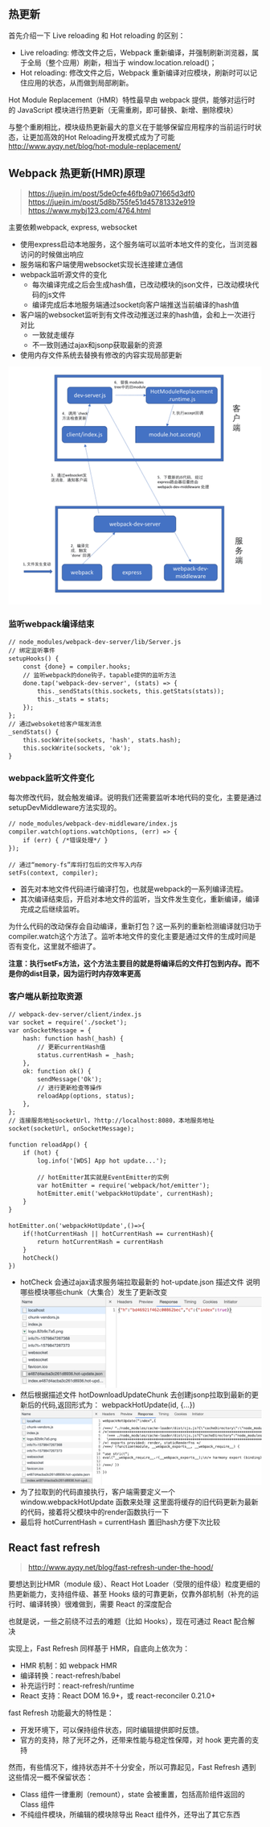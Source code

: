 ## 热更新
首先介绍一下 Live reloading 和 Hot reloading 的区别：

- Live reloading: 修改文件之后，Webpack 重新编译，并强制刷新浏览器，属于全局（整个应用）刷新，相当于 window.location.reload()；
- Hot reloading: 修改文件之后，Webpack 重新编译对应模块，刷新时可以记住应用的状态，从而做到局部刷新。

Hot Module Replacement（HMR）特性最早由 webpack 提供，能够对运行时的 JavaScript 模块进行热更新（无需重刷，即可替换、新增、删除模块）

与整个重刷相比，模块级热更新最大的意义在于能够保留应用程序的当前运行时状态，让更加高效的Hot Reloading开发模式成为了可能
http://www.ayqy.net/blog/hot-module-replacement/

## Webpack 热更新(HMR)原理

>https://juejin.im/post/5de0cfe46fb9a071665d3df0
>https://juejin.im/post/5d8b755fe51d45781332e919
>https://www.mybj123.com/4764.html

主要依赖webpack, express, websocket

- 使用express启动本地服务，这个服务端可以监听本地文件的变化，当浏览器访问的时候做出响应
- 服务端和客户端使用websocket实现长连接建立通信
- webpack监听源文件的变化
  - 每次编译完成之后会生成hash值，已改动模块的json文件，已改动模块代码的js文件
  - 编译完成后本地服务端通过socket向客户端推送当前编译的hash值
- 客户端的websocket监听到有文件改动推送过来的hash值，会和上一次进行对比
  - 一致就走缓存
  - 不一致则通过ajax和jsonp获取最新的资源
- 使用内存文件系统去替换有修改的内容实现局部更新

![图片无法加载](../img/Webpack热更新流程.png)

### 监听webpack编译结束

```tsx
// node_modules/webpack-dev-server/lib/Server.js
// 绑定监听事件
setupHooks() {
    const {done} = compiler.hooks;
    // 监听webpack的done钩子，tapable提供的监听方法
    done.tap('webpack-dev-server', (stats) => {
        this._sendStats(this.sockets, this.getStats(stats));
        this._stats = stats;
    });
};
// 通过websoket给客户端发消息
_sendStats() {
    this.sockWrite(sockets, 'hash', stats.hash);
    this.sockWrite(sockets, 'ok');
}
```

###  webpack监听文件变化

每次修改代码，就会触发编译。说明我们还需要监听本地代码的变化，主要是通过setupDevMiddleware方法实现的。
```tsx
// node_modules/webpack-dev-middleware/index.js
compiler.watch(options.watchOptions, (err) => {
    if (err) { /*错误处理*/ }
});

// 通过“memory-fs”库将打包后的文件写入内存
setFs(context, compiler); 

```

- 首先对本地文件代码进行编译打包，也就是webpack的一系列编译流程。
- 其次编译结束后，开启对本地文件的监听，当文件发生变化，重新编译，编译完成之后继续监听。

为什么代码的改动保存会自动编译，重新打包？这一系列的重新检测编译就归功于compiler.watch这个方法了。监听本地文件的变化主要是通过文件的生成时间是否有变化，这里就不细讲了。

**注意：执行setFs方法，这个方法主要目的就是将编译后的文件打包到内存。而不是你的dist目录，因为运行时内存效率更高**

### 客户端从新拉取资源

```tsx
// webpack-dev-server/client/index.js
var socket = require('./socket');
var onSocketMessage = {
    hash: function hash(_hash) {
        // 更新currentHash值
        status.currentHash = _hash;
    },
    ok: function ok() {
        sendMessage('Ok');
        // 进行更新检查等操作
        reloadApp(options, status);
    },
};
// 连接服务地址socketUrl，?http://localhost:8080，本地服务地址
socket(socketUrl, onSocketMessage);

function reloadApp() {
	if (hot) {
        log.info('[WDS] App hot update...');
        
        // hotEmitter其实就是EventEmitter的实例
        var hotEmitter = require('webpack/hot/emitter');
        hotEmitter.emit('webpackHotUpdate', currentHash);
    } 
}

hotEmitter.on('webpackHotUpdate',()=>{
	if(!hotCurrentHash || hotCurrentHash == currentHash){
		return hotCurrentHash = currentHash
	} 
	hotCheck()
})
```

- hotCheck 会通过ajax请求服务端拉取最新的 hot-update.json 描述文件 说明哪些模块哪些chunk（大集合）发生了更新改变
![图片无法加载](../img/update-json.png)
- 然后根据描述文件 hotDownloadUpdateChunk 去创建jsonp拉取到最新的更新后的代码,返回形式为： webpackHotUpdate(id, {...})
 ![图片无法加载](../img/jsonp-hot-update.png) 
- 为了拉取到的代码直接执行，客户端需要定义一个 window.webpackHotUpdate 函数来处理
这里面将缓存的旧代码更新为最新的代码，接着将父模块中的render函数执行一下
- 最后将 hotCurrentHash = currentHash 置旧hash方便下次比较

## React fast refresh

> http://www.ayqy.net/blog/fast-refresh-under-the-hood/

要想达到比HMR（module 级）、React Hot Loader（受限的组件级）粒度更细的热更新能力，支持组件级、甚至 Hooks 级的可靠更新，仅靠外部机制（补充的运行时、编译转换）很难做到，需要 React 的深度配合

也就是说，一些之前绕不过去的难题（比如 Hooks），现在可通过 React 配合解决

实现上，Fast Refresh 同样基于 HMR，自底向上依次为：

- HMR 机制：如 webpack HMR
- 编译转换：react-refresh/babel
- 补充运行时：react-refresh/runtime
- React 支持：React DOM 16.9+，或 react-reconciler 0.21.0+

fast Refresh 功能最大的特性是：
- 开发环境下，可以保持组件状态，同时编辑提供即时反馈。
- 官方的支持，除了光环之外，还带来性能与稳定性保障，对 hook 更完善的支持

然而，有些情况下，维持状态并不十分安全，所以可靠起见，Fast Refresh 遇到这些情况一概不保留状态：

- Class 组件一律重刷（remount），state 会被重置，包括高阶组件返回的 Class 组件
- 不纯组件模块，所编辑的模块除导出 React 组件外，还导出了其它东西
